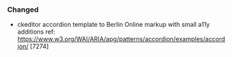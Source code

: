 ### Changed

- ckeditor accordion template to Berlin Online markup with small a11y additions ref: https://www.w3.org/WAI/ARIA/apg/patterns/accordion/examples/accordion/ [7274]
